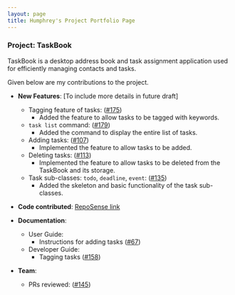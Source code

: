 ```yaml
---
layout: page
title: Humphrey's Project Portfolio Page
---
```


### Project: TaskBook

TaskBook is a desktop address book and task assignment application used for efficiently managing contacts and tasks.

Given below are my contributions to the project.

* **New Features**: [To include more details in future draft]
  * Tagging feature of tasks: ([#175](https://github.com/AY2223S1-CS2103T-T13-4/tp/pull/175))
    * Added the feature to allow tasks to be tagged with keywords.
  * `task list` command: ([#179](https://github.com/AY2223S1-CS2103T-T13-4/tp/pull/179))
    * Added the command to display the entire list of tasks.
  * Adding tasks: ([#107](https://github.com/AY2223S1-CS2103T-T13-4/tp/pull/107))
    * Implemented the feature to allow tasks to be added.
  * Deleting tasks: ([#113](https://github.com/AY2223S1-CS2103T-T13-4/tp/pull/113))
    * Implemented the feature to allow tasks to be deleted from the TaskBook and its storage.
  * Task sub-classes: `todo`, `deadline`, `event`: ([#135](https://github.com/AY2223S1-CS2103T-T13-4/tp/pull/135))
    * Added the skeleton and basic functionality of the task sub-classes.

* **Code contributed**: [RepoSense link](https://nus-cs2103-ay2223s1.github.io/tp-dashboard/?search=bananamonkey4655&breakdown=true)

* **Documentation**:
    * User Guide:
        * Instructions for adding tasks ([#67](https://github.com/AY2223S1-CS2103T-T13-4/tp/pull/67))
    * Developer Guide:
        * Tagging tasks ([#158](https://github.com/AY2223S1-CS2103T-T13-4/tp/pull/158))

* **Team**:
    * PRs reviewed: ([#145](https://github.com/AY2223S1-CS2103T-T13-4/tp/pull/145))

